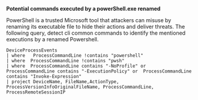 **Potential commands executed by a powerShell.exe renamed**

PowerShell is a trusted Microsoft tool that attackers can misuse by renaming its executable file to hide their actions and deliver threats. The following query, detect cli common commands to identify the mentioned executions by a renamed Powershell.
```
DeviceProcessEvents
| where   ProcessCommandLine !contains "powershell"  
| where  ProcessCommandLine !contains "pwsh"
| where  ProcessCommandLine contains "-NoProfile" or ProcessCommandLine contains "-ExecutionPolicy" or  ProcessCommandLine contains "Invoke-Expression" 
| project DeviceName, FileName,ActionType, ProcessVersionInfoOriginalFileName, ProcessCommandLine, ProcessRemoteSessionIP
```
